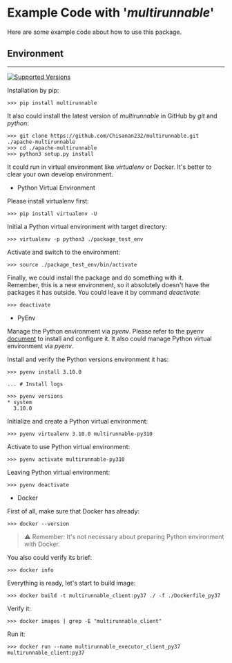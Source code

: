 # Example Code with '_multirunnable_'

Here are some example code about how to use this package.

[comment]: <> ([Environment]&#40;#environment&#41; | [Simple]&#40;#simple&#41; | [Persistence]&#40;#persistence&#41;)

## Environment
<hr>

[![Supported Versions](https://img.shields.io/pypi/pyversions/multirunnable.svg?logo=python&logoColor=FBE072)](https://pypi.org/project/multirunnable)

Installation by pip:

    >>> pip install multirunnable

It also could install the latest version of _multirunnable_ in GitHub by *git* and *python*:

    >>> git clone https://github.com/Chisanan232/multirunnable.git ./apache-multirunnable
    >>> cd ./apache-multirunnable
    >>> python3 setup.py install

It could run in virtual environment like _virtualenv_ or Docker. 
It's better to clear your own develop environment.


* Python Virtual Environment

Please install virtualenv first:

    >>> pip install virtualenv -U

Initial a Python virtual environment with target directory:

    >>> virtualenv -p python3 ./package_test_env

Activate and switch to the environment:

    >>> source ./package_test_env/bin/activate

Finally, we could install the package and do something with it. <br>
Remember, this is a new environment, so it absolutely doesn't have the packages it has outside.
You could leave it by command _deactivate_:

    >>> deactivate


* PyEnv

Manage the Python environment via _pyenv_. 
Please refer to the pyenv [document](https://github.com/pyenv/pyenv) to install and configure it.
It also could manage Python virtual environment via _pyenv_.

Install and verify the Python versions environment it has:

    >>> pyenv install 3.10.0

    ... # Install logs

    >>> pyenv versions
    * system
      3.10.0

Initialize and create a Python virtual environment:

    >>> pyenv virtualenv 3.10.0 multirunnable-py310

Activate to use Python virtual environment:

    >>> pyenv activate multirunnable-py310

Leaving Python virtual environment:

    >>> pyenv deactivate


* Docker

First of all, make sure that Docker has already:

    >>> docker --version

> ⚠️ Remember: It's not necessary about preparing Python environment with Docker.

You also could verify its brief:

    >>> docker info

Everything is ready, let's start to build image:

    >>> docker build -t multirunnable_client:py37 ./ -f ./Dockerfile_py37

Verify it:

    >>> docker images | grep -E "multirunnable_client"

Run it:

    >>> docker run --name multirunnable_executor_client_py37 multirunnable_client:py37

